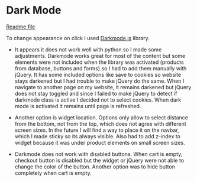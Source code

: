 # Dark Mode

[Readme file](https://github.com/sWrAAb/Auctioneer/blob/master/README.md)

To change appearance on click I used [Darkmode.js](https://darkmodejs.learn.uno/) library.

- It appears it does not work well with python so I made some adjustments.
Darkmode works great for most of the content but some elements were not included when the library was activated (products from database, buttons and forms) so I had to add them manually with jQuery.
It has some included options like save to cookies so website stays darkened but I had trouble to make jQuery do the same. When I navigate to another page on my website, it remains darkened but jQuery does not stay toggled and since I failed to make jQuery to detect if darkmode class is active I decided not to select cookies. When dark mode is activated it remains until page is refreshed.

- Another option is widget location. Options only allow to select distance from the bottom, not from the top, which does not agree with different screen sizes. In the future I will find a way to  place it on the navbar, which I made sticky so its always visible. Also had to add z-index to widget because it was under product elements on small screen sizes.

- Darkmode does not work with disabled buttons. When cart is empty, checkout button is disabled but the widget or jQuery were not able to change the color of the button. Another option was to hide button completely when cart is empty.
